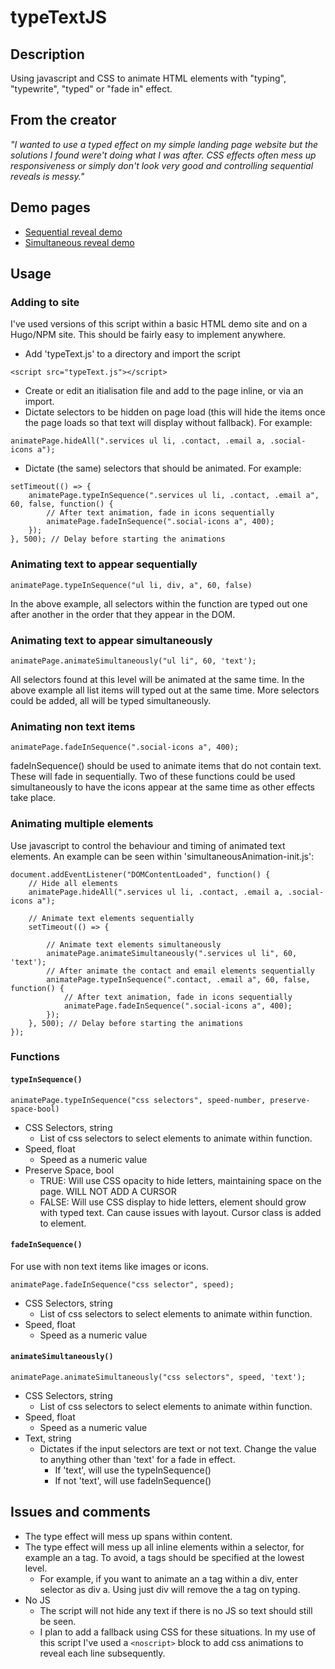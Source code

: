 # typeTextJS
## Description
Using javascript and CSS to animate HTML elements with "typing", "typewrite", "typed" or "fade in" effect.

## From the creator
*"I wanted to use a typed effect on my simple landing page website but the solutions I found were't doing what I was after. CSS effects often mess up responsiveness or simply don't look very good and controlling sequential reveals is messy."*

## Demo pages
- [Sequential reveal demo](https://66e98e4ae41dee00084fbaa2--typetextjs.netlify.app/sequential-demo)
- [Simultaneous reveal demo](https://66e98e4ae41dee00084fbaa2--typetextjs.netlify.app/simultaneous-demo)

## Usage
### Adding to site
I've used versions of this script within a basic HTML demo site and on a Hugo/NPM site. This should be fairly easy to implement anywhere.
- Add 'typeText.js' to a directory and import the script

`<script src="typeText.js"></script>`
- Create or edit an itialisation file and add to the page inline, or via an import.
- Dictate selectors to be hidden on page load (this will hide the items once the page loads so that text will display without fallback). For example:

`animatePage.hideAll(".services ul li, .contact, .email a, .social-icons a");`
- Dictate (the same) selectors that should be animated. For example:
```
setTimeout(() => {
    animatePage.typeInSequence(".services ul li, .contact, .email a", 60, false, function() {
        // After text animation, fade in icons sequentially
        animatePage.fadeInSequence(".social-icons a", 400);
    });
}, 500); // Delay before starting the animations
```
### Animating text to appear sequentially
`animatePage.typeInSequence("ul li, div, a", 60, false)`

In the above example, all selectors within the function are typed out one after another in the order that they appear in the DOM.

### Animating text to appear simultaneously
`animatePage.animateSimultaneously("ul li", 60, 'text');`

All selectors found at this level will be animated at the same time. In the above example all list items will typed out at the same time. More selectors could be added, all will be typed simultaneously.

### Animating non text items
`animatePage.fadeInSequence(".social-icons a", 400);`

fadeInSequence() should be used to animate items that do not contain text. These will fade in sequentially. Two of these functions could be used simultaneously to have the icons appear at the same time as other effects take place.

### Animating multiple elements
Use javascript to control the behaviour and timing of animated text elements. An example can be seen within 'simultaneousAnimation-init.js':
```
document.addEventListener("DOMContentLoaded", function() {
    // Hide all elements
    animatePage.hideAll(".services ul li, .contact, .email a, .social-icons a");

    // Animate text elements sequentially
    setTimeout(() => {

        // Animate text elements simultaneously
        animatePage.animateSimultaneously(".services ul li", 60, 'text');
        // After animate the contact and email elements sequentially
        animatePage.typeInSequence(".contact, .email a", 60, false, function() {
            // After text animation, fade in icons sequentially
            animatePage.fadeInSequence(".social-icons a", 400);
        });
    }, 500); // Delay before starting the animations
});
```
### Functions
#### `typeInSequence()`
`animatePage.typeInSequence("css selectors", speed-number, preserve-space-bool)`

- CSS Selectors, string
    - List of css selectors to select elements to animate within function.
- Speed, float
    - Speed as a numeric value
- Preserve Space, bool
    - TRUE: Will use CSS opacity to hide letters, maintaining space on the page. WILL NOT ADD A CURSOR
    - FALSE: Will use CSS display to hide letters, element should grow with typed text. Can cause issues with layout. Cursor class is added to element.

#### `fadeInSequence()`
For use with non text items like images or icons.

`animatePage.fadeInSequence("css selector", speed);`

- CSS Selectors, string
    - List of css selectors to select elements to animate within function.
- Speed, float
    - Speed as a numeric value

#### `animateSimultaneously()`
`animatePage.animateSimultaneously("css selectors", speed, 'text');`

- CSS Selectors, string
    - List of css selectors to select elements to animate within function.
- Speed, float
    - Speed as a numeric value
- Text, string
    - Dictates if the input selectors are text or not text. Change the value to anything other than 'text' for a fade in effect.
        - If 'text', will use the typeInSequence() 
        - If not 'text', will use fadeInSequence()

## Issues and comments
- The type effect will mess up spans within content. 
- The type effect will mess up all inline elements within a selector, for example an a tag. To avoid, a tags should be specified at the lowest level.
    - For example, if you want to animate an a tag within a div, enter selector as div a. Using just div will remove the a tag on typing.
- No JS
    - The script will not hide any text if there is no JS so text should still be seen.
    - I plan to add a fallback using CSS for these situations. In my use of this script I've used a `<noscript>` block to add css animations to reveal each line subsequently.
